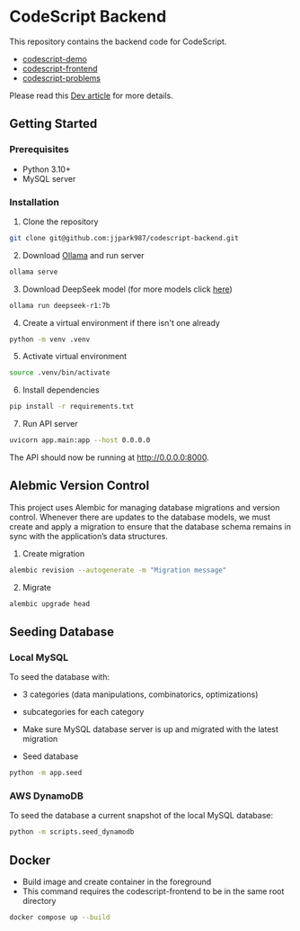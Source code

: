 # CodeScript Backend

This repository contains the backend code for CodeScript.

- [codescript-demo](https://github.com/jjpark987/codescript-demo)
- [codescript-frontend](https://github.com/jjpark987/codescript-frontend)
- [codescript-problems](https://github.com/jjpark987/codescript-problems)

Please read this [Dev article](https://dev.to/jjpark987/building-a-code-problem-solving-assistant-4b71) for more details.

## Getting Started

### Prerequisites

- Python 3.10+
- MySQL server

### Installation

1. Clone the repository

```zsh
git clone git@github.com:jjpark987/codescript-backend.git
```

2. Download [Ollama](https://ollama.com/) and run server

```zsh
ollama serve
```

3. Download DeepSeek model (for more models click [here](https://ollama.com/library/deepseek-r1:7b))

```zsh
ollama run deepseek-r1:7b
```

4. Create a virtual environment if there isn't one already

```zsh
python -m venv .venv
```

5. Activate virtual environment

```zsh
source .venv/bin/activate
```

6. Install dependencies

```zsh
pip install -r requirements.txt
```

7. Run API server

```zsh
uvicorn app.main:app --host 0.0.0.0
```

The API should now be running at http://0.0.0.0:8000.

## Alebmic Version Control

This project uses Alembic for managing database migrations and version control. Whenever there are updates to the database models, we must create and apply a migration to ensure that the database schema remains in sync with the application’s data structures.

1. Create migration

```zsh
alembic revision --autogenerate -m "Migration message"
```

2. Migrate

```zsh
alembic upgrade head
```

## Seeding Database

### Local MySQL

To seed the database with:
- 3 categories (data manipulations, combinatorics, optimizations)
- subcategories for each category

- Make sure MySQL database server is up and migrated with the latest migration

- Seed database

```zsh
python -m app.seed
```

### AWS DynamoDB

To seed the database a current snapshot of the local MySQL database:

```zsh
python -m scripts.seed_dynamodb
```

## Docker

- Build image and create container in the foreground
- This command requires the codescript-frontend to be in the same root directory

```zsh
docker compose up --build
```
